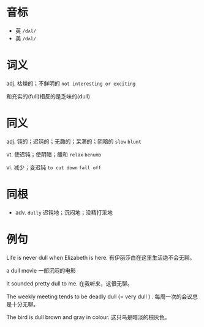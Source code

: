# 音标

- 英 `/dʌl/`
- 美 `/dʌl/`

# 词义

adj. 枯燥的；不鲜明的
`not interesting or exciting`



和充实的(full)相反的是乏味的(dull)

# 同义

adj. 钝的；迟钝的；无趣的；呆滞的；阴暗的
`slow` `blunt`

vt. 使迟钝；使阴暗；缓和
`relax` `benumb`

vi. 减少；变迟钝
`to cut down` `fall off`

# 同根

- adv. `dully` 迟钝地；沉闷地；没精打采地

# 例句

Life is never dull when Elizabeth is here.
有伊丽莎白在这里生活绝不会无聊。

a dull movie
一部沉闷的电影

It sounded pretty dull to me.
在我听来，这很无聊。

The weekly meeting tends to be deadly dull (= very dull ) .
每周一次的会议总是十分无聊。

The bird is dull brown and gray in colour.
这只鸟是暗淡的棕灰色。


